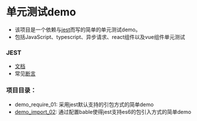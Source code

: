 # 单元测试demo

- 该项目是一个依赖与[jest](https://jestjs.io/zh-Hans/)而写的简单的单元测试demo。
- 包括JavaScript、typescript、异步请求、react组件以及vue组件单元测试
### JEST
- [文档](https://jestjs.io/zh-Hans/)
- 常见[断言](https://jestjs.io/docs/zh-Hans/expect)

### 项目目录：
- demo_require_01: 采用jest默认支持的引包方式的简单demo
- [demo_import_02](./demo_import_02): 通过配置bable使得jest支持es6的包引入方式的简单demo